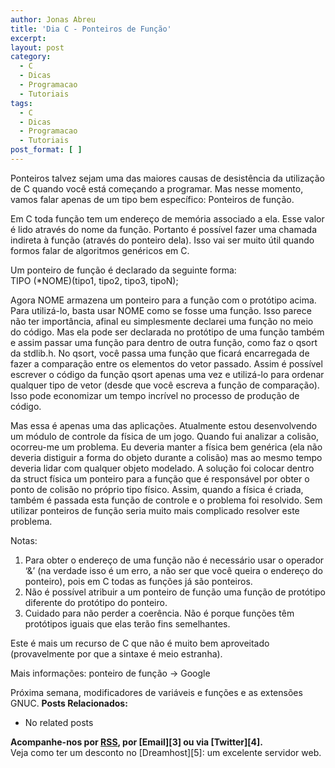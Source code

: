 ```yaml
---
author: Jonas Abreu
title: 'Dia C - Ponteiros de Função'
excerpt:
layout: post
category:
  - C
  - Dicas
  - Programacao
  - Tutoriais
tags:
  - C
  - Dicas
  - Programacao
  - Tutoriais
post_format: [ ]
---
```

Ponteiros talvez sejam uma das maiores causas de desistência da utilização de C quando você está começando a programar. Mas nesse momento, vamos falar apenas de um tipo bem específico: Ponteiros de função.

Em C toda função tem um endereço de memória associado a ela. Esse valor é lido através do nome da função. Portanto é possível fazer uma chamada indireta à função (através do ponteiro dela). Isso vai ser muito útil quando formos falar de algoritmos genéricos em C.

Um ponteiro de função é declarado da seguinte forma:  
TIPO (*NOME)(tipo1, tipo2, tipo3, tipoN);

Agora NOME armazena um ponteiro para a função com o protótipo acima. Para utilizá-lo, basta usar NOME como se fosse uma função. Isso parece não ter importância, afinal eu simplesmente declarei uma função no meio do código. Mas ela pode ser declarada no protótipo de uma função também e assim passar uma função para dentro de outra função, como faz o qsort da stdlib.h. No qsort, você passa uma função que ficará encarregada de fazer a comparação entre os elementos do vetor passado. Assim é possível escrever o código da função qsort apenas uma vez e utilizá-lo para ordenar qualquer tipo de vetor (desde que você escreva a função de comparação). Isso pode economizar um tempo incrível no processo de produção de código.

Mas essa é apenas uma das aplicações. Atualmente estou desenvolvendo um módulo de controle da física de um jogo. Quando fui analizar a colisão, ocorreu-me um problema. Eu deveria manter a física bem genérica (ela não deveria distiguir a forma do objeto durante a colisão) mas ao mesmo tempo deveria lidar com qualquer objeto modelado. A solução foi colocar dentro da struct física um ponteiro para a função que é responsável por obter o ponto de colisão no próprio tipo físico. Assim, quando a física é criada, também é passada esta função de controle e o problema foi resolvido. Sem utilizar ponteiros de função seria muito mais complicado resolver este problema.

Notas:  
1. Para obter o endereço de uma função não é necessário usar o operador ‘&’ (na verdade isso é um erro, a não ser que você queira o endereço do ponteiro), pois em C todas as funções já são ponteiros.  
2. Não é possível atribuir a um ponteiro de função uma função de protótipo diferente do protótipo do ponteiro.  
3. Cuidado para não perder a coerência. Não é porque funções têm protótipos iguais que elas terão fins semelhantes.

Este é mais um recurso de C que não é muito bem aproveitado (provavelmente por que a sintaxe é meio estranha).

Mais informações: ponteiro de função -> Google

Próxima semana, modificadores de variáveis e funções e as extensões GNUC. 
**Posts Relacionados:** 
*   No related posts









**Acompanhe-nos por [ RSS][2], por [Email][3] ou via [Twitter][4].**  
Veja como ter um desconto no [Dreamhost][5]: um excelente servidor web.

 [1]: https://twitter.com/share
 [2]: http://feeds.feedburner.com/VidaGeek



